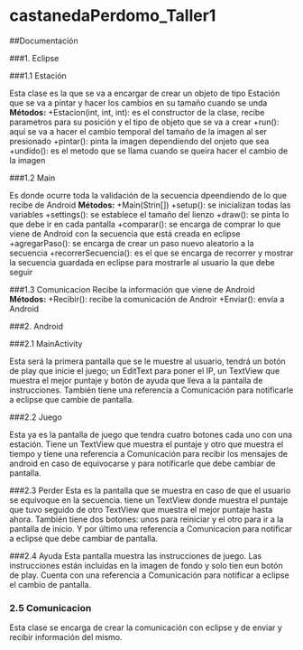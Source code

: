 ﻿# castanedaPerdomo_Taller1

##Documentación

###1. Eclipse

###1.1 Estación

Esta clase es la que se va a encargar de crear un objeto de tipo Estación que se va a pintar y hacer los cambios en su tamaño cuando se unda
**Métodos:**
+Estacion(int, int, int): es el constructor de la clase, recibe parametros para su posición y el tipo de objeto que se va a crear
+run(): aquí se va a hacer el cambio temporal del tamaño de la imagen al ser presionado
+pintar(): pinta la imagen dependiendo del onjeto que sea
+undido(): es el metodo que se llama cuando se queira hacer el cambio de la imagen

###1.2 Main

Es donde ocurre toda la validación de la secuencia dpeendiendo de lo que recibe de Android
**Métodos:**
+Main(Strin[])
+setup(): se inicializan todas las variables
+settings(): se establece el tamaño del lienzo
+draw(): se pinta lo que debe ir en cada pantalla
+comparar(): se encarga de comprar lo que viene de Android con la secuencia que está creada en eclipse
+agregarPaso(): se encarga de crear un paso nuevo aleatorio a la secuencia
+recorrerSecuencia(): es el que se encarga de recorrer y mostrar la secuencia guardada en eclipse para mostrarle al usuario la que debe seguir

###1.3 Comunicacion
Recibe la información que viene de Android
**Métodos:**
+Recibir(): recibe la comunicación de Androir
+Enviar(): envía a Android


###2. Android

###2.1 MainActivity

Esta será la primera pantalla que se le muestre al usuario, tendrá un botón de play que inicie el juego; un EditText para poner el IP, un TextView que muestra el mejor puntaje y botón de ayuda que lleva a la pantalla de instrucciones. También tiene una referencia a Comunicación para notificarle a eclipse que cambie de pantalla.

###2.2 Juego

Esta ya es la pantalla de juego que tendra cuatro botones cada uno con una estación. Tiene un TextView que muestra el puntaje y otro que muestra el tiempo y tiene una referencia a Comunicación para recibir los mensajes de android en caso de equivocarse y para notificarle que debe cambiar de pantalla.

###2.3 Perder
Esta es la pantalla que se muestra en caso de que el usuario se equivoque en la secuencia. tiene un TextView donde muestra el puntaje que tuvo seguido de otro TextView que muestra el mejor puntaje hasta ahora. También tiene dos botones: unos para reiniciar y el otro para ir a la pantalla de inicio. Y por último una referencia a Comunicacion para notificar a eclipse que debe cambiar de pantalla.

###2.4 Ayuda
Esta pantalla muestra las instrucciones de juego. Las instrucciones están incluidas en la imagen de fondo y solo tien eun botón de play. Cuenta con una referencia a Comunicación para notificar a eclipse el cambio de pantalla.

### 2.5 Comunicacion
Esta clase se encarga de crear la comunicación con eclipse y de enviar y recibir información del mismo.
